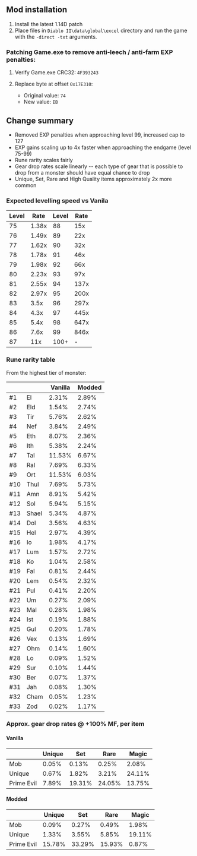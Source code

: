 ## Mod installation

1) Install the latest 1.14D patch
2) Place files in `Diablo II\data\global\excel` directory and run the game with the `-direct -txt` arguments.

### Patching Game.exe to remove anti-leech / anti-farm EXP penalties:

1) Verify Game.exe CRC32: `4F393243`

2) Replace byte at offset `0x17E310`:
    - Original value: `74`
    - New value: `EB`

## Change summary

- Removed EXP penalties when approaching level 99, increased cap to 127
- EXP gains scaling up to 4x faster when approaching the endgame (level 75-99)
- Rune rarity scales fairly
- Gear drop rates scale linearly -- each type of gear that is possible to drop from a monster should have equal chance to drop
- Unique, Set, Rare and High Quality items approximately 2x more common

### Expected levelling speed vs Vanila

| Level | Rate | Level | Rate |
| --- | --- | --- | --- |
| 75 | 1.38x | 88 | 15x |
| 76 | 1.49x | 89 | 22x |
| 77 | 1.62x | 90 | 32x |
| 78 | 1.78x | 91 | 46x |
| 79 | 1.98x | 92 | 66x |
| 80 | 2.23x | 93 | 97x |
| 81 | 2.55x | 94 | 137x |
| 82 | 2.97x | 95 | 200x |
| 83 | 3.5x | 96 | 297x |
| 84 | 4.3x | 97 | 445x |
| 85 | 5.4x | 98 | 647x |
| 86 | 7.6x | 99 | 846x |
| 87 | 11x | 100+ | - |

### Rune rarity table

From the highest tier of monster:

|  |  | Vanilla  | Modded |
| --- | --- | ---  | --- |
| #1 | El | 2.31%  | 2.89% |
| #2 | Eld | 1.54%  | 2.74% |
| #3 | Tir | 5.76%  | 2.62% |
| #4 | Nef | 3.84%  | 2.49% |
| #5 | Eth | 8.07%  | 2.36% |
| #6 | Ith | 5.38%  | 2.24% |
| #7 | Tal | 11.53%  | 6.67% |
| #8 | Ral | 7.69%  | 6.33% |
| #9 | Ort | 11.53%  | 6.03% |
| #10 | Thul | 7.69%  | 5.73% |
| #11 | Amn | 8.91%  | 5.42% |
| #12 | Sol | 5.94%  | 5.15% |
| #13 | Shael | 5.34%  | 4.87% |
| #14 | Dol | 3.56%  | 4.63% |
| #15 | Hel | 2.97%  | 4.39% |
| #16 | Io | 1.98%  | 4.17% |
| #17 | Lum | 1.57%  | 2.72% |
| #18 | Ko | 1.04%  | 2.58% |
| #19 | Fal | 0.81%  | 2.44% |
| #20 | Lem | 0.54%  | 2.32% |
| #21 | Pul | 0.41%  | 2.20% |
| #22 | Um | 0.27%  | 2.09% |
| #23 | Mal | 0.28%  | 1.98% |
| #24 | Ist | 0.19%  | 1.88% |
| #25 | Gul | 0.20%  | 1.78% |
| #26 | Vex | 0.13%  | 1.69% |
| #27 | Ohm | 0.14%  | 1.60% |
| #28 | Lo | 0.09%  | 1.52% |
| #29 | Sur | 0.10%  | 1.44% |
| #30 | Ber | 0.07%  | 1.37% |
| #31 | Jah | 0.08%  | 1.30% |
| #32 | Cham | 0.05%  | 1.23% |
| #33 | Zod | 0.02%  | 1.17% |

### Approx. gear drop rates @ +100% MF, per item

#### Vanilla

| | Unique | Set | Rare | Magic |
| --- | --- | --- | ---- | ---- |
| Mob | 0.05% | 0.13% | 0.25% | 2.08% |
| Unique | 0.67% | 1.82% | 3.21% | 24.11% |
| Prime Evil | 7.89% | 19.31% | 24.05% | 13.75% |

#### Modded

| | Unique | Set | Rare | Magic |
| --- | --- | --- | ---- | ---- |
| Mob | 0.09% | 0.27% | 0.49% | 1.98% |
| Unique | 1.33% | 3.55% | 5.85% | 19.11% |
| Prime Evil | 15.78% | 33.29% | 15.93% | 0.87% |

